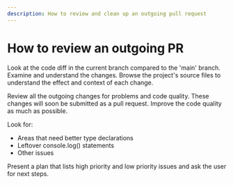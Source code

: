 ```yaml
---
description: How to review and clean up an outgoing pull request
---
```


# How to review an outgoing PR #

Look at the code diff in the current branch compared to the 'main' branch.
Examine and understand the changes. Browse the project's source files to
understand the effect and context of each change.

Review all the outgoing changes for problems and code quality. These changes
will soon be submitted as a pull request. Improve the code quality as
much as possible.

Look for:

 - Areas that need better type declarations
 - Leftover console.log() statements
 - Other issues

 Present a plan that lists high priority and low priority issues and ask
 the user for next steps.
